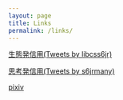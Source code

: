 ```yaml
---
layout: page
title: Links
permalink: /links/
---
```


<a class="twitter-timeline" href="https://twitter.com/libcss6jr" width="180" height="240">生態発信用(Tweets by libcss6jr)</a>
<script async src="//platform.twitter.com/widgets.js" charset="utf-8"></script>  
<a class="twitter-timeline" href="https://twitter.com/s6jrmany" width="180" height="240">思考発信用(Tweets by s6jrmany)</a>
<script async src="//platform.twitter.com/widgets.js" charset="utf-8"></script>  
[pixiv](http://pixiv.me/tlcmany)
